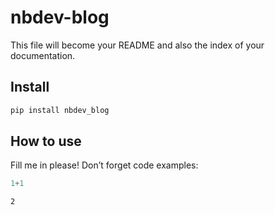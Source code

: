 # nbdev-blog

<!-- WARNING: THIS FILE WAS AUTOGENERATED! DO NOT EDIT! -->

This file will become your README and also the index of your
documentation.

## Install

``` sh
pip install nbdev_blog
```

## How to use

Fill me in please! Don’t forget code examples:

``` python
1+1
```

    2

